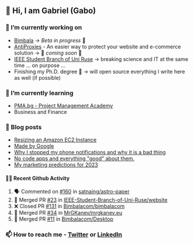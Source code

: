 ## 👋 Hi, I am Gabriel (Gabo)

### 🔭 I’m currently working on
- [Bimbala](https://bimbala.com/) -> *Beta in progress* 🚀
- [AntiProxies](https://antiproxies.com/) - An easier way to protect your website and e-commerce solution -> 🚀 *coming soon* 🚀
- [IEEE Student Branch of Uni Ruse](https://github.com/IEEE-Student-Branch-of-Uni-Ruse) -> breaking science and IT at the same time ... on purpose ...
- Finishing my Ph.D. degree 🤔 -> will open source everything I write here as well (if possible)

### 🌱 I’m currently learning
- [PMA.bg - Project Management Academy](https://pma.bg/)
- Business and Finance

### 📖 Blog posts
<!-- BLOG-POST-LIST:START -->
- [Resizing an Amazon EC2 Instance](https://mrgkanev.eu/posts/resizing-an-amazon-ec2-instance/)
- [Made by Google](https://mrgkanev.eu/posts/made-by-google/)
- [Why I stopped my phone notifications and why it is a bad thing](https://mrgkanev.eu/posts/why-i-stopped-my-phone-notifications/)
- [No code apps and everything &quot;good&quot; about them.](https://mrgkanev.eu/posts/no-code-apps-and-everything-good-about-them/)
- [My marketing predictions for 2023](https://mrgkanev.eu/posts/my-marketing-predictions-for-2023/)
<!-- BLOG-POST-LIST:END -->

#### 🧑‍💻 Recent Github Activity

<!--START_SECTION:activity-->
1. 🗣 Commented on [#160](https://github.com/satnaing/astro-paper/pull/160#issuecomment-1778976604) in [satnaing/astro-paper](https://github.com/satnaing/astro-paper)
2. 🎉 Merged PR [#23](https://github.com/IEEE-Student-Branch-of-Uni-Ruse/website/pull/23) in [IEEE-Student-Branch-of-Uni-Ruse/website](https://github.com/IEEE-Student-Branch-of-Uni-Ruse/website)
3. ❌ Closed PR [#131](https://github.com/Bimbalacom/bimbalacom/pull/131) in [Bimbalacom/bimbalacom](https://github.com/Bimbalacom/bimbalacom)
4. 🎉 Merged PR [#34](https://github.com/MrGKanev/mrgkanev.eu/pull/34) in [MrGKanev/mrgkanev.eu](https://github.com/MrGKanev/mrgkanev.eu)
5. 🎉 Merged PR [#11](https://github.com/Bimbalacom/Desktop/pull/11) in [Bimbalacom/Desktop](https://github.com/Bimbalacom/Desktop)
<!--END_SECTION:activity-->


### 📫 How to reach me - [Twitter](https://twitter.com/mrgkanev) or [LinkedIn](https://www.linkedin.com/in/mrgkanev) 
